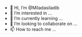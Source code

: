 - 👋 Hi, I’m @Miladasiladib
- 👀 I’m interested in ...
- 🌱 I’m currently learning ...
- 💞️ I’m looking to collaborate on ...
- 📫 How to reach me ...

<!---
Miladasiladib/Miladasiladib is a ✨ special ✨ repository because its `README.md` (this file) appears on your GitHub profile.
You can click the Preview link to take a look at your changes.
--->
